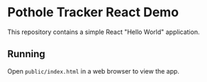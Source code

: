 # Pothole Tracker React Demo

This repository contains a simple React "Hello World" application.

## Running

Open `public/index.html` in a web browser to view the app.

